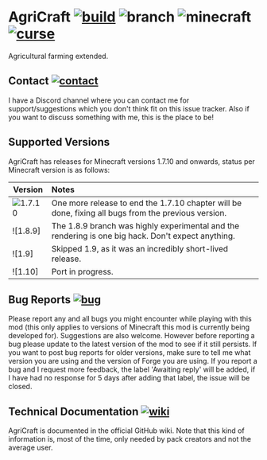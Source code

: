 # AgriCraft [![build]][build-link] ![branch][] ![minecraft][] [![curse]][curse-link]

Agricultural farming extended.

## Contact [![contact]][contact-link]
I have a Discord channel where you can contact me for support/suggestions which you don't think fit on this issue tracker. Also if you want to discuss something with me, this is the place to be!

## Supported Versions
AgriCraft has releases for Minecraft versions 1.7.10 and onwards, status per Minecraft version is as follows:

| Version  | Notes
|----------|:----------
|![1.7.10] | One more release to end the 1.7.10 chapter will be done, fixing all bugs from the previous version.
|![1.8.9]   | The 1.8.9 branch was highly experimental and the rendering is one big hack. Don't expect anything.
|![1.9]    | Skipped 1.9, as it was an incredibly short-lived release.
|![1.10]   | Port in progress.

## Bug Reports [![bug]][bug-link]

Please report any and all bugs you might encounter while playing with this mod (this only applies to versions of Minecraft this mod is currently being developed for). Suggestions are also welcome.
However before reporting a bug please update to the latest version of the mod to see if it still persists.
If you want to post bug reports for older versions, make sure to tell me what version you are using and the version of Forge you are using.
If you report a bug and I request more feedback, the label 'Awaiting reply' will be added, if I have had no response for 5 days after adding that label, the issue will be closed.


## Technical Documentation [![wiki]][wiki-link]

AgriCraft is documented in the official GitHub wiki. Note that
this kind of information is, most of the time, only needed by pack creators and not the average user.

[build-link]:https://travis-ci.org/AgriCraft/AgriCraft
[build]:https://travis-ci.org/AgriCraft/AgriCraft.svg?branch=1.7.10 "Travis-CI Build Status"
[branch]:https://img.shields.io/badge/branch-1.7.10-aaaaff.svg "GitHub Branch"
[minecraft]:https://agricraft.github.io/versions/1.7.10/minecraft.svg "Minecraft Version"
[curse-link]:http://agricraft.github.io/curse
[curse]:https://agricraft.github.io/images/curse.svg "CurseForge"
[contact-link]:https://agricraft.github.io/contact
[contact]:https://agricraft.github.io/images/contact.svg "InfinityRaider Contact"

[bug-link]:https://agricraft.github.io/issues
[bug]:https://agricraft.github.io/images/bug.svg "AgriCraft Issues"

[wiki-link]:https://agricraft.github.io/wiki
[wiki]:https://agricraft.github.io/images/wiki.svg "AgriCraft GitHub Wiki"

[1.7.10]:https://agricraft.github.io/versions/1.7.10/status.svg
